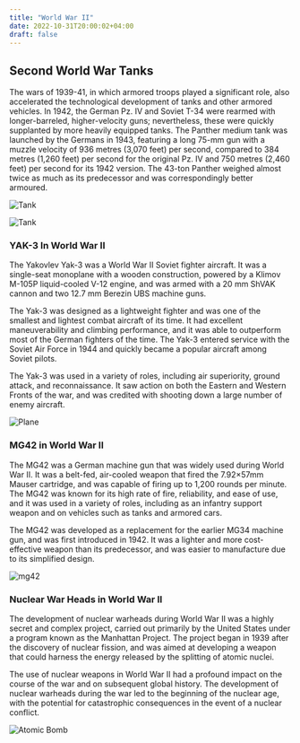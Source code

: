 ```yaml
---
title: "World War II"
date: 2022-10-31T20:00:02+04:00
draft: false
---
```


## Second World War Tanks

The wars of 1939-41, in which armored troops played a significant role, also accelerated the technological development of tanks and other armored vehicles. In 1942, the German Pz. IV and Soviet T-34 were rearmed with longer-barreled, higher-velocity guns; nevertheless, these were quickly supplanted by more heavily equipped tanks. The Panther medium tank was launched by the Germans in 1943, featuring a long 75-mm gun with a muzzle velocity of 936 metres (3,070 feet) per second, compared to 384 metres (1,260 feet) per second for the original Pz. IV and 750 metres (2,460 feet) per second for its 1942 version. The 43-ton Panther weighed almost twice as much as its predecessor and was correspondingly better armoured.

![Tank](https://media.discordapp.net/attachments/914897555320619079/1077285244337659994/q3lXvig.png?width=746&height=452)

![Tank](https://media.discordapp.net/attachments/914897555320619079/1077285450848411688/T_34_76_Image.png?width=746&height=452)

### YAK-3 In World War II

The Yakovlev Yak-3 was a World War II Soviet fighter aircraft. It was a single-seat monoplane with a wooden construction, powered by a Klimov M-105P liquid-cooled V-12 engine, and was armed with a 20 mm ShVAK cannon and two 12.7 mm Berezin UBS machine guns.

The Yak-3 was designed as a lightweight fighter and was one of the smallest and lightest combat aircraft of its time. It had excellent maneuverability and climbing performance, and it was able to outperform most of the German fighters of the time. The Yak-3 entered service with the Soviet Air Force in 1944 and quickly became a popular aircraft among Soviet pilots.

The Yak-3 was used in a variety of roles, including air superiority, ground attack, and reconnaissance. It saw action on both the Eastern and Western Fronts of the war, and was credited with shooting down a large number of enemy aircraft.

![Plane](https://media.discordapp.net/attachments/914897555320619079/1077287437048496220/5e689be685600a16470d1e8d.png?width=746&height=452)

### MG42 in World War II

The MG42 was a German machine gun that was widely used during World War II. It was a belt-fed, air-cooled weapon that fired the 7.92×57mm Mauser cartridge, and was capable of firing up to 1,200 rounds per minute. The MG42 was known for its high rate of fire, reliability, and ease of use, and it was used in a variety of roles, including as an infantry support weapon and on vehicles such as tanks and armored cars.

The MG42 was developed as a replacement for the earlier MG34 machine gun, and was first introduced in 1942. It was a lighter and more cost-effective weapon than its predecessor, and was easier to manufacture due to its simplified design.

![mg42](https://media.discordapp.net/attachments/914897555320619079/1077291341593190460/Bild-101I-587-2253-15.png?width=742&height=496)

### Nuclear War Heads in World War II

The development of nuclear warheads during World War II was a highly secret and complex project, carried out primarily by the United States under a program known as the Manhattan Project. The project began in 1939 after the discovery of nuclear fission, and was aimed at developing a weapon that could harness the energy released by the splitting of atomic nuclei.

The use of nuclear weapons in World War II had a profound impact on the course of the war and on subsequent global history. The development of nuclear warheads during the war led to the beginning of the nuclear age, with the potential for catastrophic consequences in the event of a nuclear conflict.

![Atomic Bomb](https://media.discordapp.net/attachments/914897555320619079/1077292627021529189/Toll20cover20Image20-20courtesy20Harry20S.png?width=746&height=452)
